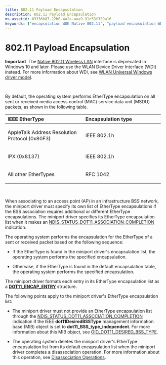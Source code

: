 ```yaml
---
title: 802.11 Payload Encapsulation
description: 802.11 Payload Encapsulation
ms.assetid: 03336b87-22b0-4a2a-aaa9-91c58f329a16
keywords: ["encapsulation WDK Native 802.11", "payload encapsulation WDK Native 802.11", "EtherType encapsulations WDK Native 802.11", "send operations WDK Native 802.11", "receive operations WDK Native 802.11"]
---
```


# 802.11 Payload Encapsulation


**Important**  The [Native 802.11 Wireless LAN](native-802-11-wireless-lan4.md) interface is deprecated in Windows 10 and later. Please use the WLAN Device Driver Interface (WDI) instead. For more information about WDI, see [WLAN Universal Windows driver model](wifi-universal-driver-model.md).

 

By default, the operating system performs EtherType encapsulation on all sent or received media access control (MAC) service data unit (MSDU) packets, as shown in the following table.

<table>
<colgroup>
<col width="50%" />
<col width="50%" />
</colgroup>
<thead>
<tr class="header">
<th align="left">IEEE EtherType</th>
<th align="left">Encapsulation type</th>
</tr>
</thead>
<tbody>
<tr class="odd">
<td align="left"><p>AppleTalk Address Resolution Protocol (0x80F3)</p></td>
<td align="left"><p>IEEE 802.1h</p></td>
</tr>
<tr class="even">
<td align="left"><p>IPX (0x8137)</p></td>
<td align="left"><p>IEEE 802.1h</p></td>
</tr>
<tr class="odd">
<td align="left"><p>All other EtherTypes</p></td>
<td align="left"><p>RFC 1042</p></td>
</tr>
</tbody>
</table>

 

When associating to an access point (AP) in an infrastructure BSS network, the miniport driver must specify its own list of EtherType encapsulations if the BSS association requires additional or different EtherType encapsulations. The miniport driver specifies its EtherType encapsulation list when it makes an [NDIS\_STATUS\_DOT11\_ASSOCIATION\_COMPLETION](https://msdn.microsoft.com/library/windows/hardware/ff567319) indication.

The operating system performs the encapsulation for the EtherType of a sent or received packet based on the following sequence:

-   If the EtherType is found in the miniport driver's encapsulation list, the operating system performs the specified encapsulation.

-   Otherwise, if the EtherType is found in the default encapsulation table, the operating system performs the specified encapsulation.

The miniport driver formats each entry in its EtherType encapsulation list as a [**DOT11\_ENCAP\_ENTRY**](https://msdn.microsoft.com/library/windows/hardware/ff547685) structure.

The following points apply to the miniport driver's EtherType encapsulation list:

-   The miniport driver must not provide an EtherType encapsulation list through the [NDIS\_STATUS\_DOT11\_ASSOCIATION\_COMPLETION](https://msdn.microsoft.com/library/windows/hardware/ff567319) indication if the IEEE **dot11DesiredBSSType** management information base (MIB) object is set to **dot11\_BSS\_type\_independent**. For more information about this MIB object, see [OID\_DOT11\_DESIRED\_BSS\_TYPE](https://msdn.microsoft.com/library/windows/hardware/ff569142).

-   The operating system deletes the miniport driver's EtherType encapsulation list from its default encapsulation list when the miniport driver completes a disassociation operation. For more information about this operation, see [Disassociation Operations](disassociation-operations.md).

 

 





